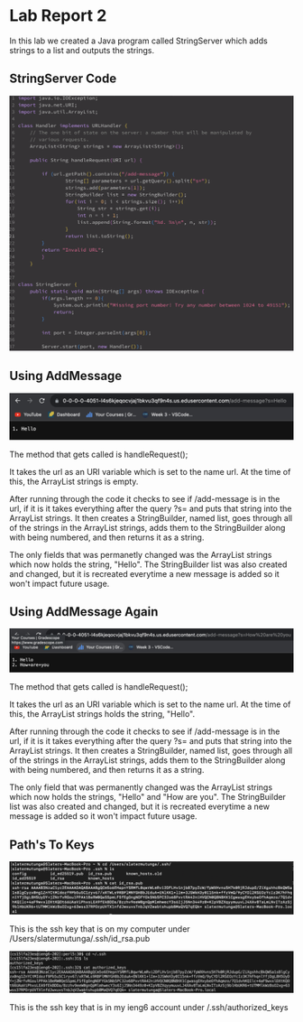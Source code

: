 # Lab Report 2

In this lab we created a Java program called StringServer which adds strings to a list and outputs the strings.

## StringServer Code

![Image](StringServer.png)

## Using AddMessage 

![Image](AddMessage1.png)

The method that gets called is handleRequest(); 

It takes the url as an URI variable which is set to the name url. At the time of this, the ArrayList strings is empty.

After running through the code it checks to see if /add-message is in the url, if it is it takes everything after the query ?s= and puts that string into the ArrayList strings. It then creates a StringBuilder, named list, goes through all of the strings in the ArrayList strings, adds them to the StringBuilder along with being numbered, and then returns it as a string.

The only fields that was permanetly changed was the ArrayList strings which now holds the string, "Hello". The StringBuilder list was also created and changed, but it is recreated everytime a new message is added so it won't impact future usage. 

## Using AddMessage Again

![Image](AddMessage2.png)

The method that gets called is handleRequest(); 

It takes the url as an URI variable which is set to the name url. At the time of this, the ArrayList strings holds the string, "Hello".

After running through the code it checks to see if /add-message is in the url, if it is it takes everything after the query ?s= and puts that string into the ArrayList strings. It then creates a StringBuilder, named list, goes through all of the strings in the ArrayList strings, adds them to the StringBuilder along with being numbered, and then returns it as a string.

The only field that was permanently changed was the ArrayList strings which now holds the strings, "Hello" and "How are you". The StringBuilder list was also created and changed, but it is recreated everytime a new message is added so it won't impact future usage. 

## Path's To Keys

![Image](PrivateKey.png)

This is the ssh key that is on my computer under /Users/slatermutunga/.ssh/id_rsa.pub

![Image](PublicKey.png)

This is the ssh key that is in my ieng6 account under /.ssh/authorized_keys





